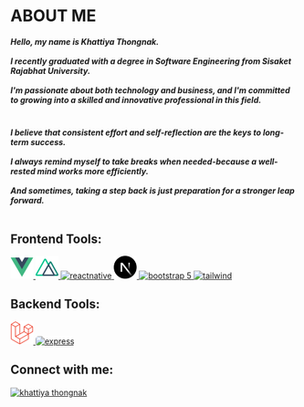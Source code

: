 <h1 align="start">ABOUT ME</h1>

<!-- RECOMMEND YOURSELF -->
<h5 align="start">
  Hello, my name is Khattiya Thongnak.<br></br>
  I recently graduated with a degree in Software Engineering from Sisaket Rajabhat University.<br></br>
  I'm passionate about both technology and business, and I'm committed to growing into a skilled and innovative professional in this field.<br></br>
</h5>

<!-- MOTIVATION -->
<h5 align="start">
  I believe that consistent effort and self-reflection are the keys to long-term success.<br></br>
  I always remind myself to take breaks when needed-because a well-rested mind works more efficiently.<br></br>
  And sometimes, taking a step back is just preparation for a stronger leap forward.<br></br>
</h5>

<!-- FRONTEND TOOLS -->
<h2 align="left">Frontend Tools:</h2>
<p align="left"> 
  <a href="https://vuejs.org/" target="_blank" rel="noreferrer">
    <img src="https://raw.githubusercontent.com/devicons/devicon/master/icons/vuejs/vuejs-original.svg" alt="vuejs" width="40" height="40"/>
  </a>
  <a href="https://nuxt.com/" target="_blank" rel="noreferrer">
    <img src="https://raw.githubusercontent.com/devicons/devicon/master/icons/nuxtjs/nuxtjs-original.svg" alt="nuxtjs" width="40" height="40"/>
  </a>
  <a href="https://reactnative.dev/" target="_blank" rel="noreferrer"> 
    <img src="https://reactnative.dev/img/header_logo.svg" alt="reactnative" width="40" height="40"/> 
  </a> 
  <a href="https://nextjs.org/" target="_blank" rel="noreferrer">
    <img src="https://raw.githubusercontent.com/devicons/devicon/master/icons/nextjs/nextjs-original.svg" alt="nextjs" width="40" height="40"/>
  </a>
  <a href="https://getbootstrap.com/docs/5.0/" target="_blank" rel="noreferrer">
    <img src="https://getbootstrap.com/docs/5.0/assets/brand/bootstrap-logo-shadow.png" alt="bootstrap 5" width="40" height="40"/>
  </a>
  <a href="https://tailwindcss.com/" target="_blank" rel="noreferrer">
    <img src="https://www.vectorlogo.zone/logos/tailwindcss/tailwindcss-icon.svg" alt="tailwind" width="40" height="40"/>
  </a>
</p>

<!-- BACKEND TOOLS -->
<h2 align="left">Backend Tools:</h2>
<p align="left"> 
  <a href="https://laravel.com" target="_blank" rel="noreferrer">
    <img src="https://raw.githubusercontent.com/devicons/devicon/master/icons/laravel/laravel-original.svg" alt="laravel" width="40" height="40"/>
  </a>
  <a href="https://expressjs.com/" target="_blank" rel="noreferrer">
    <img src="https://cdn.jsdelivr.net/gh/simple-icons/simple-icons/icons/express.svg" alt="express" width="40" height="40" style="background:white; border-radius:5px;"/>
  </a>
</p>


<h2 align="left">Connect with me:</h2>
<p align="left">
  <a href="https://fb.com/khattiya thongnak" target="blank">
    <img align="center" src="https://raw.githubusercontent.com/rahuldkjain/github-profile-readme-generator/master/src/images/icons/Social/facebook.svg" alt="khattiya thongnak" height="30" width="40" />
  </a>
</p>
